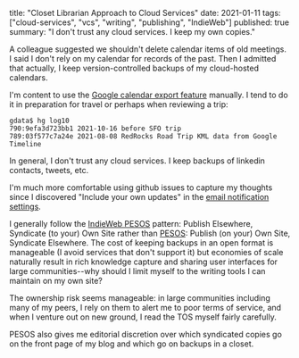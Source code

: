title: "Closet Librarian Approach to Cloud Services"
date: 2021-01-11
tags: ["cloud-services", "vcs", "writing", "publishing", "IndieWeb"]
published: true
summary: "I don't trust any cloud services. I keep my own copies."

A colleague suggested we shouldn't delete calendar items of old meetings.
I said I don't rely on my calendar for records of the past.
Then I admitted that actually, I keep version-controlled backups of my cloud-hosted calendars.

I'm content to use the [Google calendar export feature](https://support.google.com/calendar/answer/37111?hl=en)
manually. I tend to do it in preparation for travel or perhaps when reviewing a trip:

```
gdata$ hg log10
790:9efa3d723bb1 2021-10-16 before SFO trip
789:03f577c7a24e 2021-08-08 RedRocks Road Trip KML data from Google Timeline
```

In general, I don't trust any cloud services. I keep backups of
linkedin contacts, tweets, etc.

I'm much more comfortable using github issues to capture my thoughts
since I discovered "Include your own updates" in the
[email notification settings](https://docs.github.com/en/account-and-profile/managing-subscriptions-and-notifications-on-github/setting-up-notifications/configuring-notifications#customizing-your-email-notifications).

I generally follow the [IndieWeb PESOS](https://indieweb.org/PESOS) pattern: Publish Elsewhere, Syndicate (to your) Own Site
rather than [PESOS](https://indieweb.org/POSSE): Publish (on your) Own Site, Syndicate Elsewhere.
The cost of keeping backups in an open format is manageable (I avoid services that don't support it)
but economies of scale naturally result in rich knowledge capture and sharing user interfaces for large
communities--why should I limit myself to the writing tools I can maintain on my own site?

The ownership risk seems manageable: in large communities including many of my peers,
I rely on them to alert me to poor terms of service, and when I venture out on new ground,
I read the TOS myself fairly carefully.

PESOS also gives me editorial discretion over which syndicated copies go on the front page of my blog
and which go on backups in a closet.
